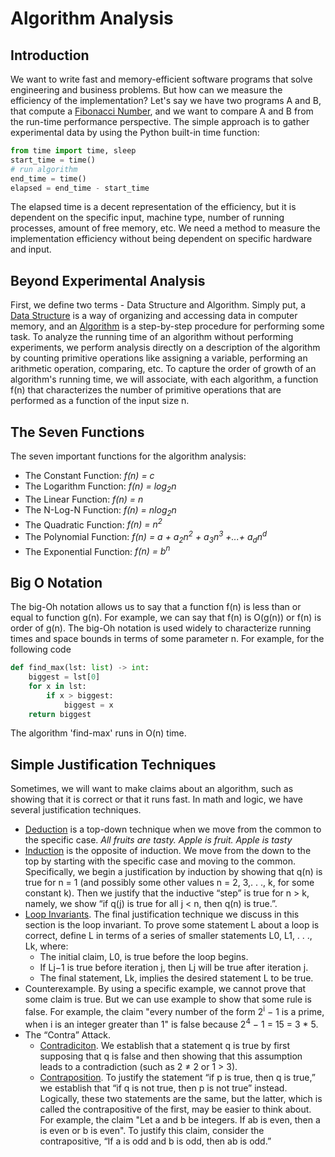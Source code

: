 # Algorithm Analysis  

## Introduction
We want to write fast and memory-efficient software programs that solve engineering and business problems. But how can we measure the efficiency of the implementation? Let's say we have two programs A and B, that compute a [Fibonacci Number](https://en.wikipedia.org/wiki/Fibonacci_number), and we want to compare A and B from the run-time performance perspective. The simple approach is to gather experimental data by using the Python built-in time function:

```Python
from time import time, sleep
start_time = time()                  
# run algorithm
end_time = time()                    
elapsed = end_time - start_time 
``` 
The elapsed time is a decent representation of the efficiency, but it is dependent on the specific input, machine type, number of running processes, amount of free memory, etc. We need a method to measure the implementation efficiency without being dependent on specific hardware and input.  

##  Beyond Experimental Analysis
First, we define two terms - Data Structure and Algorithm. Simply put, a [Data Structure](https://en.wikipedia.org/wiki/Data_structure) is a way of organizing and accessing data in computer memory, and an [Algorithm](https://en.wikipedia.org/wiki/Algorithm) is a step-by-step procedure for performing some task. To analyze the running time of an algorithm without performing experiments, we perform analysis directly on a description of the algorithm by counting primitive operations like assigning a variable, performing an arithmetic operation, comparing, etc. To capture the order of growth of an algorithm's running time, we will associate, with each algorithm, a function f(n) that characterizes the number of primitive operations that are performed as a function of the input size n.

## The Seven Functions
The seven important functions for the algorithm analysis:
- The Constant Function: <em>f(n) = c</em>
- The Logarithm Function: <em>f(n) = log<sub>2</sub>n</em>
- The Linear Function: <em>f(n) = n</em>
- The N-Log-N Function: <em>f(n) = nlog<sub>2</sub>n</em>
- The Quadratic Function: <em>f(n) = n<sup>2</sup></em>
- The Polynomial Function: <em>f(n) = a + a<sub>2</sub>n<sup>2</sup> + a<sub>3</sub>n<sup>3</sup> +...+ a<sub>d</sub>n<sup>d</sup></em>
- The Exponential Function: <em>f(n) = b<sup>n</sup></em>

##  Big O Notation
The big-Oh notation allows us to say that a function f(n) is less than or equal to function g(n). For example, we can say that f(n) is O(g(n)) or f(n) is order of g(n).
The big-Oh notation is used widely to characterize running times and space bounds in terms of some parameter n.
For example, for the following code 
```python
def find_max(lst: list) -> int:
    biggest = lst[0]
    for x in lst:
        if x > biggest:
            biggest = x  
    return biggest
```
The algorithm 'find-max' runs in O(n) time.

## Simple Justification Techniques
Sometimes, we will want to make claims about an algorithm, such as showing that it is correct or that it runs fast. In math and logic, we have several justification techniques.
- [Deduction](https://en.wikipedia.org/wiki/Deduction_and_induction) is a top-down technique when we move from the common to the specific case. <em>All fruits are tasty. Apple is fruit. Apple is tasty</em> 
- [Induction](https://en.wikipedia.org/wiki/Deduction_and_induction) is the opposite of induction. We move from the down to the top by starting with the specific case and moving to the common. Specifically, we begin a justification by induction by showing that q(n) is true for n = 1 (and possibly some other values n = 2, 3,. . ., k, for some constant k). Then we justify that the inductive “step” is true for n > k, namely, we show “if q(j) is true for all j < n, then q(n) is true.”.
- [Loop Invariants](https://en.wikipedia.org/wiki/Loop_invariant). The final justification technique we discuss in this section is the loop invariant. To prove some statement L about a loop is correct, define L in terms of a series of smaller statements L0, L1, . . ., Lk, where:
    - The initial claim, L0, is true before the loop begins.
    - If Lj−1 is true before iteration j, then Lj will be true after iteration j.
    - The final statement, Lk, implies the desired statement L to be true.
- Counterexample. By using a specific example, we cannot prove that some claim is true. But we can use example to show that some rule is false. For example, the claim "every number of the form 2<sup>i</sup> − 1 is a prime, when i is an integer greater than 1" is false because 2<sup>4</sup> − 1 = 15 = 3 * 5.
- The “Contra” Attack. 
    - [Contradiciton](https://en.wikipedia.org/wiki/Proof_by_contradiction). We establish that a statement q is true by first supposing that q is false and then showing that this assumption leads to a contradiction (such as 2 ≠ 2 or 1 > 3).
    - [Contraposition](https://en.wikipedia.org/wiki/Contraposition). To justify the statement “if p is true, then q is true,” we establish that “if q is not true, then p is not true” instead. Logically, these two statements are the same, but the latter, which is called the contrapositive of the first, may be easier to think about. For example, the claim "Let a and b be integers. If ab is even, then a is even or b is even". To justify this claim, consider the contrapositive, “If a is odd and b is odd, then ab is odd.” 